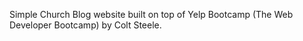 Simple Church Blog website built on top of Yelp Bootcamp (The Web Developer Bootcamp) by Colt Steele. 
